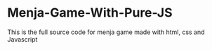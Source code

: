 # Menja-Game-With-Pure-JS
This is the full source code for menja game made with html, css and Javascript 
